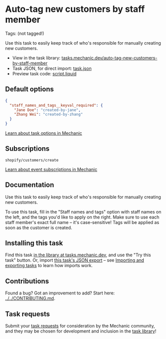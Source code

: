 # Auto-tag new customers by staff member

Tags: (not tagged!)

Use this task to easily keep track of who's responsible for manually creating new customers.

* View in the task library: [tasks.mechanic.dev/auto-tag-new-customers-by-staff-member](https://tasks.mechanic.dev/auto-tag-new-customers-by-staff-member)
* Task JSON, for direct import: [task.json](../../tasks/auto-tag-new-customers-by-staff-member.json)
* Preview task code: [script.liquid](./script.liquid)

## Default options

```json
{
  "staff_names_and_tags__keyval_required": {
    "Jane Doe": "created-by-jane",
    "Zhang Wei": "created-by-zhang"
  }
}
```

[Learn about task options in Mechanic](https://learn.mechanic.dev/core/tasks/options)

## Subscriptions

```liquid
shopify/customers/create
```

[Learn about event subscriptions in Mechanic](https://learn.mechanic.dev/core/tasks/subscriptions)

## Documentation

Use this task to easily keep track of who's responsible for manually creating new customers.

To use this task, fill in the "Staff names and tags" option with staff names on the left, and the tags you'd like to apply on the right. Make sure to use each staff member's exact full name – it's case-sensitive! Tags will be applied as soon as the customer is created.

## Installing this task

Find this task [in the library at tasks.mechanic.dev](https://tasks.mechanic.dev/auto-tag-new-customers-by-staff-member), and use the "Try this task" button. Or, import [this task's JSON export](../../tasks/auto-tag-new-customers-by-staff-member.json) – see [Importing and exporting tasks](https://learn.mechanic.dev/core/tasks/import-and-export) to learn how imports work.

## Contributions

Found a bug? Got an improvement to add? Start here: [../../CONTRIBUTING.md](../../CONTRIBUTING.md).

## Task requests

Submit your [task requests](https://mechanic.canny.io/task-requests) for consideration by the Mechanic community, and they may be chosen for development and inclusion in the [task library](https://tasks.mechanic.dev/)!

